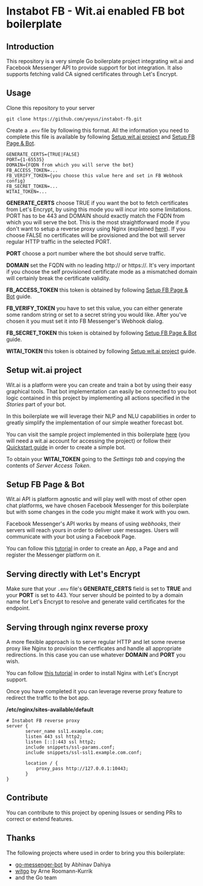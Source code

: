 
# Instabot FB - Wit.ai enabled FB bot boilerplate

## Introduction

This repository is a very simple Go boilerplate project integrating wit.ai and Facebook Messenger API to provide support for bot integration. It also supports fetching valid CA signed certificates through Let's Encrypt.

## Usage

Clone this repository to your server

```
git clone https://github.com/yeyus/instabot-fb.git
```

Create a ```.env``` file by following this format. All the information you need to complete this file is available by following [Setup wit.ai project](#setup-witai-project) and [Setup FB Page & Bot](#setup-fb-page-bot).

```
GENERATE_CERTS={TRUE|FALSE}
PORT={1-65535}
DOMAIN={FQDN from which you will serve the bot}
FB_ACCESS_TOKEN=...
FB_VERIFY_TOKEN={you choose this value here and set in FB Webhook config}
FB_SECRET_TOKEN=...
WITAI_TOKEN=...
```

**GENERATE_CERTS** choose TRUE if you want the bot to fetch certificates from Let's Encrypt, by using this mode you will incur into some limitations. PORT has to be 443 and DOMAIN should exactly match the FQDN from which you will serve the bot. This is the most straightforward mode if you don't want to setup a reverse proxy using Nginx (explained [here](#serving-through-nginx-reverse-proxy)). If you choose FALSE no certificates will be provisioned and the bot will server regular HTTP traffic in the selected PORT.

**PORT** choose a port number where the bot should serve traffic.

**DOMAIN** set the FQDN with no leading http:// or https://. It's very important if you choose the self provisioned certificate mode as a mismatched domain will certainly break the certificate validity.

**FB_ACCESS_TOKEN** this token is obtained by following [Setup FB Page & Bot](#setup-fb-page-bot) guide.

**FB_VERIFY_TOKEN** you have to set this value, you can either generate some random string or set to a secret string you would like. After you've chosen it you must set it into FB Messenger's Webhook dialog.

**FB_SECRET_TOKEN** this token is obtained by following [Setup FB Page & Bot](#setup-fb-page-bot) guide.

**WITAI_TOKEN** this token is obtained by following [Setup wit.ai project](#setup-witai-project) guide.

## Setup wit.ai project

Wit.ai is a platform were you can create and train a bot by using their easy graphical tools. That bot implementation can easily be connected to you bot logic contained in this project by implementing all actions specified in the *Stories* part of your bot.

In this boilerplate we will leverage their NLP and NLU capabilities in order to greatly simplify the implementation of our simple weather forecast bot.

You can visit the sample project implemented in this boilerplate [here](https://wit.ai/yeyus/WeatherApp) (you will need a wit.ai account for accessing the project) or follow their [Quickstart guide](https://wit.ai/docs/quickstart) in order to create a simple bot.

To obtain your **WITAI_TOKEN** going to the _Settings tab_ and copying the contents of _Server Access Token_.

## Setup FB Page & Bot

Wit.ai API is platform agnostic and will play well with most of other open chat platforms, we have chosen Facebook Messenger for this boilerplate but with some changes in the code you might make it work with you own.

Facebook Messenger's API works by means of using *webhooks*, their servers will reach yours in order to deliver user messages. Users will communicate with your bot using a Facebook Page.

You can follow this [tutorial](https://developers.facebook.com/docs/apps/register) in order to create an App, a Page and and register the Messenger platform on it.

## Serving directly with Let's Encrypt

Make sure that your ```.env``` file's **GENERATE_CERTS** field is set to **TRUE** and your **PORT** is set to 443. Your server should be pointed to by a domain name for Let's Encrypt to resolve and generate valid certificates for the endpoint.

## Serving through nginx reverse proxy

A more flexible approach is to serve regular HTTP and let some reverse proxy like Nginx to provision the certficates and handle all appropriate redirections. In this case you can use whatever **DOMAIN** and **PORT** you wish. 

You can follow [this tutorial](https://www.digitalocean.com/community/tutorials/how-to-secure-nginx-with-let-s-encrypt-on-ubuntu-16-04) in order to install Nginx with Let's Encrypt support.

Once you have completed it you can leverage reverse proxy feature to redirect the traffic to the bot app.

**/etc/nginx/sites-available/default**
```
# Instabot FB reverse proxy
server {
       server_name ssl1.example.com;
       listen 443 ssl http2;
       listen [::]:443 ssl http2;
       include snippets/ssl-params.conf;
       include snippets/ssl-ssl1.example.com.conf;

       location / {
		   proxy_pass http://127.0.0.1:10443;
       }
}
```

## Contribute

You can contribute to this project by opening Issues or sending PRs to correct or extend features.

## Thanks

The following projects where used in order to bring you this boilerplate:

* [go-messenger-bot](https://github.com/abhinavdahiya/go-messenger-bot) by Abhinav Dahiya
* [witgo](https://github.com/kurrik/witgo) by Arne Roomann-Kurrik
* and the Go team
